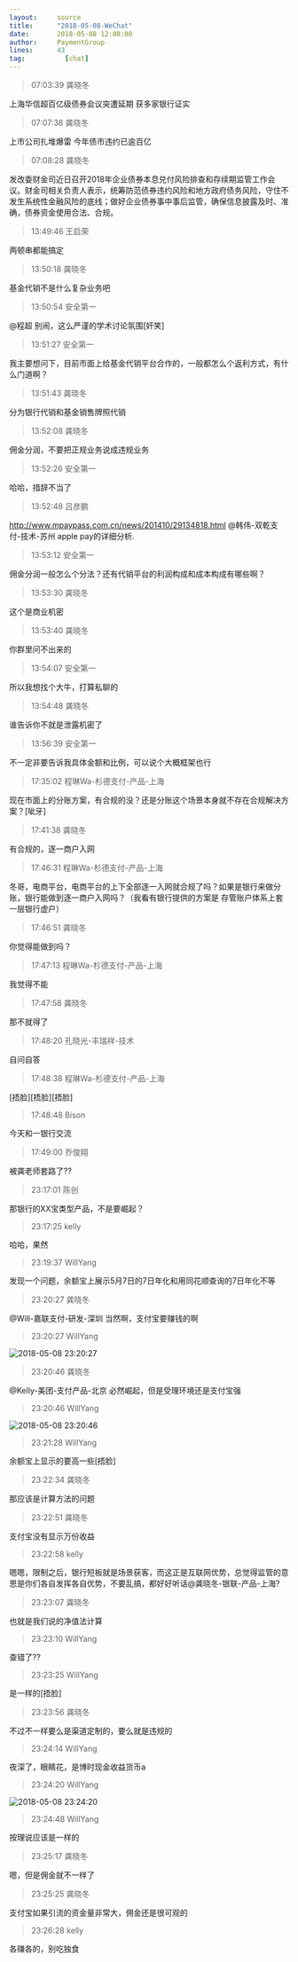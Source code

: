 ```yaml
---
layout:     source 
title:      "2018-05-08-WeChat"
date:       2018-05-08 12:00:00
author:     PaymentGroup
lines:      43 
tag:		  [chat]
---
```

> 07:03:39  龚晓冬  
   
上海华信超百亿级债券会议突遭延期 获多家银行证实  
   
> 07:07:38  龚晓冬  
   
上市公司扎堆爆雷 今年债市违约已逾百亿  
   
> 07:08:28  龚晓冬  
   
发改委财金司近日召开2018年企业债券本息兑付风险排查和存续期监管工作会议。财金司相关负责人表示，统筹防范债券违约风险和地方政府债务风险，守住不发生系统性金融风险的底线；做好企业债券事中事后监管，确保信息披露及时、准确，债券资金使用合法、合规。  
   
> 13:49:46  王启荣  
   
两顿串都能搞定  
   
> 13:50:18  龚晓冬  
   
基金代销不是什么复杂业务吧  
   
> 13:50:54  安全第一  
   
@程超 别闹，这么严谨的学术讨论氛围[奸笑]  
   
> 13:51:27  安全第一  
   
我主要想问下，目前市面上给基金代销平台合作的，一般都怎么个返利方式，有什么门道啊？  
   
> 13:51:43  龚晓冬  
   
分为银行代销和基金销售牌照代销  
   
> 13:52:08  龚晓冬  
   
佣金分润，不要把正规业务说成违规业务  
   
> 13:52:26  安全第一  
   
哈哈，措辞不当了  
   
> 13:52:48  吕彦鹏  
   
http://www.mpaypass.com.cn/news/201410/29134818.html @韩伟-双乾支付-技术-苏州 apple pay的详细分析.  
   
> 13:53:12  安全第一  
   
佣金分润一般怎么个分法？还有代销平台的利润构成和成本构成有哪些啊？  
   
> 13:53:30  龚晓冬  
   
这个是商业机密  
   
> 13:53:40  龚晓冬  
   
你群里问不出来的  
   
> 13:54:07  安全第一  
   
所以我想找个大牛，打算私聊的  
   
> 13:54:48  龚晓冬  
   
谁告诉你不就是泄露机密了  
   
> 13:56:39  安全第一  
   
不一定非要告诉我具体金额和比例，可以说个大概框架也行  
   
> 17:35:02  程琳Wa-杉德支付-产品-上海  
   
现在市面上的分账方案，有合规的没？还是分账这个场景本身就不存在合规解决方案？[呲牙]  
   
> 17:41:38  龚晓冬  
   
有合规的，逐一商户入网  
   
> 17:46:31  程琳Wa-杉德支付-产品-上海  
   
冬哥，电商平台，电商平台的上下全部逐一入网就合规了吗？如果是银行来做分账，银行能做到逐一商户入网吗？（我看有银行提供的方案是 存管账户体系上套一层银行虚户）  
   
> 17:46:51  龚晓冬  
   
你觉得能做到吗？  
   
> 17:47:13  程琳Wa-杉德支付-产品-上海  
   
我觉得不能  
   
> 17:47:58  龚晓冬  
   
那不就得了  
   
> 17:48:20  孔晓光-丰瑞祥-技术  
   
自问自答  
   
> 17:48:38  程琳Wa-杉德支付-产品-上海  
   
[捂脸][捂脸][捂脸]  
   
> 17:48:48  Bison  
   
今天和一银行交流  
   
> 17:49:00  乔俊翔  
   
被龚老师套路了??  
   
> 23:17:01  陈创  
   
那银行的XX宝类型产品，不是要崛起？  
   
> 23:17:25  kelly  
   
哈哈，果然  
   
> 23:19:37  WillYang  
   
发现一个问题，余额宝上展示5月7日的7日年化和用同花顺查询的7日年化不等  
   
> 23:20:27  龚晓冬  
   
@Will-嘉联支付-研发-深圳 当然啊，支付宝要赚钱的啊  
   
> 23:20:27  WillYang  
   
![2018-05-08 23:20:27](http://static.cocolian.org/img/20180508_232027.png) 
   
> 23:20:46  龚晓冬  
   
@Kelly-美团-支付产品-北京 必然崛起，但是受理环境还是支付宝强  
   
> 23:20:46  WillYang  
   
![2018-05-08 23:20:46](http://static.cocolian.org/img/20180508_232046.png) 
   
> 23:21:28  WillYang  
   
余额宝上显示的要高一些[捂脸]  
   
> 23:22:34  龚晓冬  
   
那应该是计算方法的问题  
   
> 23:22:51  龚晓冬  
   
支付宝没有显示万份收益  
   
> 23:22:58  kelly  
   
嗯嗯，限制之后，银行短板就是场景获客，而这正是互联网优势，总觉得监管的意思是你们各自发挥各自优势，不要乱搞，都好好听话@龚晓冬-银联-产品-上海?  
   
> 23:23:07  龚晓冬  
   
也就是我们说的净值法计算  
   
> 23:23:10  WillYang  
   
查错了??  
   
> 23:23:25  WillYang  
   
是一样的[捂脸]  
   
> 23:23:56  龚晓冬  
   
不过不一样要么是渠道定制的，要么就是违规的  
   
> 23:24:14  WillYang  
   
夜深了，眼睛花，是博时现金收益货币a  
   
> 23:24:20  WillYang  
   
![2018-05-08 23:24:20](http://static.cocolian.org/img/20180508_232420.png) 
   
> 23:24:48  WillYang  
   
按理说应该是一样的  
   
> 23:25:17  龚晓冬  
   
嗯，但是佣金就不一样了  
   
> 23:25:25  龚晓冬  
   
支付宝如果引流的资金量非常大，佣金还是很可观的  
   
> 23:26:28  kelly  
   
各赚各的，别吃独食  
   
